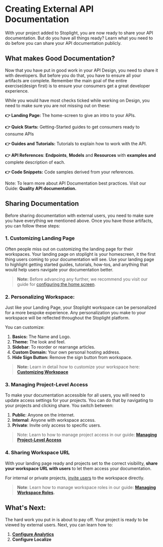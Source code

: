 # Creating External API Documentation

With your project added to Stoplight, you are now ready to share your API documentation. But do you have all things ready?  Learn what you need to do before you can share your API documentation publicly. 

## **What makes Good Documentation?**

Now that you have put in good work in your API Design, you need to share it with developers. But before you do that, you have to ensure all your artifacts are complete. Remember the main goal of the entire exercise(design first) is to ensure your consumers get a great developer experience. 

While you would have most checks ticked while working on Design, you need to make sure you are not missing out on these: 

**👉 Landing Page:** The home-screen to give an intro to your APIs. 

**👉 Quick Starts:** Getting-Started guides to get consumers ready to consume APIs

**👉 Guides and Tutorials:** Tutorials to explain how to work with the API. 

**👉 API References**: **Endpoints**, **Models** and **Resources** with **examples and** complete description of each. 

**👉 Code Snippets:** Code samples derived from your references. 

Note: To learn more about API Documentation best practices. Visit our Guide: **Quality API documentation.** 

## Sharing Documentation

Before sharing documentation with external users, you need to make sure you have everything we mentioned above. Once you have those artifacts, you can follow these steps: 

### 1. **Customizing Landing Page**

Often people miss out on customizing the landing page for their workspaces. Your landing page on stoplight is your homescreen, it the first thing users coming to your documentation will see. Use your landing page to highlight getting started guides, tutorials, how-tos, and anything that would help users navigate your documentation better. 

> **Note:** Before advancing any further, we recommend you visit our guide for [configuring the home screen](../2.-workspaces/workspace-personalization/c.configure-homescreen.md). 

### 2.  Personalizing Workspace:

Just like your Landing Page, your Stoplight workspace can be personalized for a more bespoke experience. Any personalization you make to your workspace will be reflected throughout the Stoplight platform.

You can customize: 

1. **Basics:** The Name and Logo. 
2. **Theme:** The look and feel. 
3. **Sidebar**: To reorder or rearrange articles. 
4. **Custom Domain:** Your own personal hosting address. 
5. **Hide Sign Button:** Remove the sign button from workspace. 

> **Note:** Learn in detail how to customize your workspace here: **[Customizing Workspace](../2.-workspaces/workspace-personalization)**

### 3. **Managing Project-Level Access**

To make your documentation accessible for all users, you will need to update access settings for your projects. You can do that by navigating to your projects and clicking share. You switch between: 

1. **Public**: Anyone on the internet. 
2. **Internal**: Anyone with workspace access. 
3. **Private**: Invite only access to specific users. 

> Note: Learn to how to manage project access in our guide: **[Managing Project-Level Access](url)**

### 4. Sharing Workspace URL

With your landing page ready and projects set to the correct visibility, **share your workspace URL with users** to let them access your documentation. 

For internal or private projects, [invite users](../9.-teams/d.inviting-your-team.md) to the workspace directly.

> **Note**: Learn how to manage workspace roles in our guide: **[Managing Workspace Roles](url).** 

## What's Next:

The hard work you put in is about to pay off. Your project is ready to be viewed by external users. Next, you can learn how to: 

1. **[Configure Analytics](../2.-workspaces/g.configure-analytics.md)**
2. **Configure Localize**